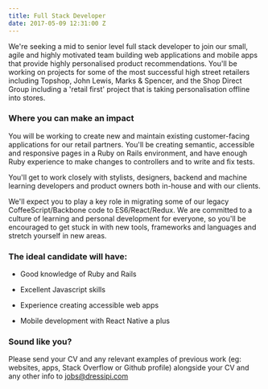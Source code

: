 ```yaml
---
title: Full Stack Developer
date: 2017-05-09 12:31:00 Z
---
```


We're seeking a mid to senior level full stack developer to join our small, agile and highly motivated team building web applications and mobile apps that provide highly personalised product recommendations. You'll be working on projects for some of the most successful high street retailers including Topshop, John Lewis, Marks & Spencer, and the Shop Direct Group including a 'retail first' project that is taking personalisation offline into stores.

### Where you can make an impact

You will be working to create new and maintain existing customer-facing applications for our retail partners. You'll be creating semantic, accessible and responsive pages in a Ruby on Rails environment, and have enough Ruby experience to make changes to controllers and to write and fix tests.

You'll get to work closely with stylists, designers, backend and machine learning developers and product owners both in-house and with our clients.

We'll expect you to play a key role in migrating some of our legacy CoffeeScript/Backbone code to ES6/React/Redux. We are committed to a culture of learning and personal development for everyone, so you'll be encouraged to get stuck in with new tools, frameworks and languages and stretch yourself in new areas.

### The ideal candidate will have:

* Good knowledge of Ruby and Rails

* Excellent Javascript skills

* Experience creating accessible web apps

* Mobile development with React Native a plus

### Sound like you?

Please send your CV and any relevant examples of previous work (eg: websites, apps, Stack Overflow or Github profile) alongside your CV and any other info to [jobs@dressipi.com](mailto:jobs@dressipi.com)